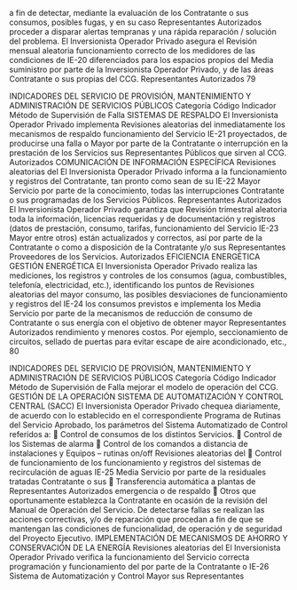 a fin de detectar, mediante la evaluación de los
Contratante o sus
consumos, posibles fugas, y en su caso
Representantes Autorizados
proceder a disparar alertas tempranas y una
rápida reparación / solución del problema.
El Inversionista Operador Privado asegura el Revisión mensual aleatoria
funcionamiento correcto de los medidores de las condiciones de
IE-20 diferenciados para los espacios propios del Media suministro por parte de la
Inversionista Operador Privado, y de las áreas Contratante o sus
propias del CCG. Representantes Autorizados
79

INDICADORES DEL SERVICIO DE PROVISIÓN, MANTENIMIENTO Y ADMINISTRACIÓN DE
SERVICIOS PÚBLICOS
Categoría
Código Indicador Método de Supervisión
de Falla
SISTEMAS DE RESPALDO
El Inversionista Operador Privado implementa Revisiones aleatorias del
inmediatamente los mecanismos de respaldo funcionamiento del Servicio
IE-21 proyectados, de producirse una falla o Mayor por parte de la Contratante o
interrupción en la prestación de los Servicios sus Representantes
Públicos que sirven al CCG. Autorizados
COMUNICACIÓN DE INFORMACIÓN ESPECÍFICA
Revisiones aleatorias del
El Inversionista Operador Privado informa a la
funcionamiento y registros del
Contratante, tan pronto como sean de su
IE-22 Mayor Servicio por parte de la
conocimiento, todas las interrupciones
Contratante o sus
programadas de los Servicios Públicos.
Representantes Autorizados
El Inversionista Operador Privado garantiza que Revisión trimestral aleatoria
toda la información, licencias requeridas y de documentación y
registros (datos de prestación, consumo, tarifas, funcionamiento del Servicio
IE-23 Mayor
entre otros) están actualizados y correctos, así por parte de la Contratante o
como a disposición de la Contratante y/o sus Representantes
Proveedores de los Servicios. Autorizados
EFICIENCIA ENERGÉTICA
GESTIÓN ENERGÉTICA
El Inversionista Operador Privado realiza las
mediciones, los registros y controles de los
consumos (agua, combustibles, telefonía,
electricidad, etc.), identificando los puntos de Revisiones aleatorias del
mayor consumo, las posibles desviaciones de funcionamiento y registros del
IE-24 los consumos previstos e implementa los Media Servicio por parte de la
mecanismos de reducción de consumo de Contratante o sus
energía con el objetivo de obtener mayor Representantes Autorizados
rendimiento y menores costos. Por ejemplo,
seccionamiento de circuitos, sellado de puertas
para evitar escape de aire acondicionado, etc.,
80

INDICADORES DEL SERVICIO DE PROVISIÓN, MANTENIMIENTO Y ADMINISTRACIÓN DE
SERVICIOS PÚBLICOS
Categoría
Código Indicador Método de Supervisión
de Falla
mejorar el modelo de operación del CCG.
GESTIÓN DE LA OPERACIÓN
SISTEMA DE AUTOMATIZACIÓN Y CONTROL CENTRAL (SACC)
El Inversionista Operador Privado chequea
diariamente, de acuerdo con lo establecido en el
correspondiente Programa de Rutinas del
Servicio Aprobado, los parámetros del Sistema
Automatizado de Control referidos a:
 Control de consumos de los distintos
Servicios.
 Control de los Sistemas de alarma
 Control de los comandos a distancia de
instalaciones y Equipos – rutinas on/off
Revisiones aleatorias del
 Control de funcionamiento de los
funcionamiento y registros del
sistemas de recirculación de aguas
IE-25 Media Servicio por parte de la
residuales tratadas
Contratante o sus
 Transferencia automática a plantas de
Representantes Autorizados
emergencia o de respaldo
 Otros que oportunamente establezca la
Contratante en ocasión de la revisión
del Manual de Operación del Servicio.
De detectarse fallas se realizan las acciones
correctivas, y/o de reparación que procedan a
fin de que se mantengan las condiciones de
funcionalidad, de operación y de seguridad del
Proyecto Ejecutivo.
IMPLEMENTACIÓN DE MECANISMOS DE AHORRO Y CONSERVACIÓN DE LA ENERGÍA
Revisiones aleatorias del
El Inversionista Operador Privado verifica la
funcionamiento del Servicio
correcta programación y funcionamiento del
por parte de la Contratante o
IE-26 Sistema de Automatización y Control Mayor
sus Representantes
